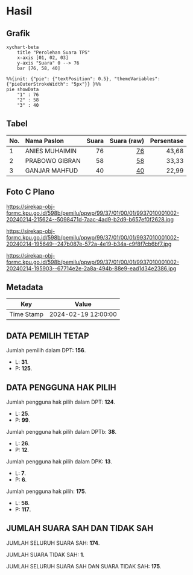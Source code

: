 # Hasil

## Grafik

```mermaid
xychart-beta
    title "Perolehan Suara TPS"
    x-axis [01, 02, 03]
    y-axis "Suara" 0 --> 76
    bar [76, 58, 40]
```

```mermaid
%%{init: {"pie": {"textPosition": 0.5}, "themeVariables": {"pieOuterStrokeWidth": "5px"}} }%%
pie showData
    "1" : 76
    "2" : 58
    "3" : 40
```

## Tabel

| No. | Nama Paslon    | Suara | Suara (raw) | Persentase |
|:--- |:-------------- | -----:| -----------:| ----------:|
| 1   | ANIES MUHAIMIN | 76    | [76][p-1]   | 43,68      |
| 2   | PRABOWO GIBRAN | 58    | [58][p-2]   | 33,33      |
| 3   | GANJAR MAHFUD  | 40    | [40][p-3]   | 22,99      |


[p-1]: https://github.com/gigit-pemilu/pemilu-2024-99-luar-negeri/blob/main/pilpres/hitung-suara/sub/99-luar-negeri/sub/37-dhaka-bangladesh/sub/01-dhaka-bangladesh/sub/0001-dhaka-bangladesh/sub/002-tps-001/sub/paslon-1.txt
[p-2]: https://github.com/gigit-pemilu/pemilu-2024-99-luar-negeri/blob/main/pilpres/hitung-suara/sub/99-luar-negeri/sub/37-dhaka-bangladesh/sub/01-dhaka-bangladesh/sub/0001-dhaka-bangladesh/sub/002-tps-001/sub/paslon-2.txt
[p-3]: https://github.com/gigit-pemilu/pemilu-2024-99-luar-negeri/blob/main/pilpres/hitung-suara/sub/99-luar-negeri/sub/37-dhaka-bangladesh/sub/01-dhaka-bangladesh/sub/0001-dhaka-bangladesh/sub/002-tps-001/sub/paslon-3.txt

## Foto C Plano

https://sirekap-obj-formc.kpu.go.id/598b/pemilu/ppwp/99/37/01/00/01/9937010001002-20240214-215624--5098471d-7aac-4ad9-b2d9-b657ef0f2628.jpg

https://sirekap-obj-formc.kpu.go.id/598b/pemilu/ppwp/99/37/01/00/01/9937010001002-20240214-195649--247b087e-572a-4e19-b34a-c9f8f7cb6bf7.jpg

https://sirekap-obj-formc.kpu.go.id/598b/pemilu/ppwp/99/37/01/00/01/9937010001002-20240214-195903--67714e2e-2a8a-494b-88e9-ead1d34e2386.jpg


## Metadata

| Key        | Value               |
| ---------- | ------------------- |
| Time Stamp | 2024-02-19 12:00:00 |


## DATA PEMILIH TETAP

Jumlah pemilih dalam DPT: **156**.
 * L: **31**.
 * P: **125**.

## DATA PENGGUNA HAK PILIH

Jumlah pengguna hak pilih dalam DPT: **124**.
 * L: **25**.
 * P: **99**.

Jumlah pengguna hak pilih dalam DPTb: **38**.
 * L: **26**.
 * P: **12**.

Jumlah pengguna hak pilih dalam DPK: **13**.
 * L: **7**.
 * P: **6**.

Jumlah pengguna hak pilih: **175**.
 * L: **58**.
 * P: **117**.

## JUMLAH SUARA SAH DAN TIDAK SAH

JUMLAH SELURUH SUARA SAH: **174**.

JUMLAH SUARA TIDAK SAH: **1**.

JUMLAH SELURUH SUARA SAH DAN SUARA TIDAK SAH: **175**.


